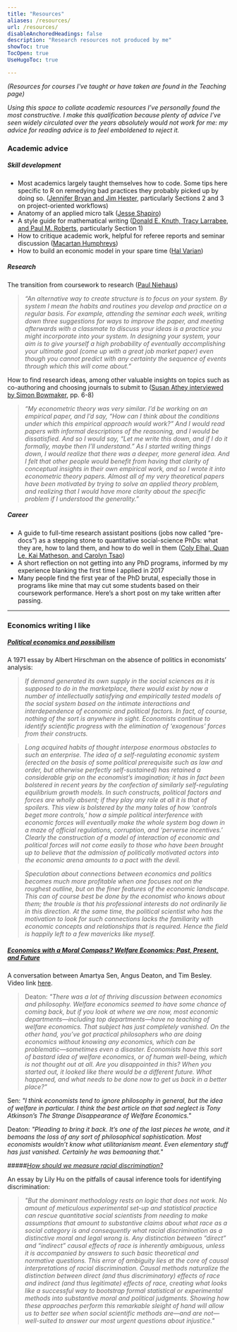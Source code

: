```yaml
---
title: "Resources"
aliases: /resources/
url: /resources/
disableAnchoredHeadings: false
description: "Research resources not produced by me"
showToc: true
TocOpen: true
UseHugoToc: true

---
```


*(Resources for courses I've taught or have taken are found in the Teaching page)*

*Using this space to collate academic resources I’ve personally found the most constructive. I make this qualification because plenty of advice I’ve seen widely circulated over the years absolutely would not work for me: my advice for reading advice is to feel emboldened to reject it.*  

### Academic advice

##### Skill development

+ Most academics largely taught themselves how to code. Some tips here specific to R on remedying bad practices they probably picked up by doing so. ([Jennifer Bryan and Jim Hester](https://rstats.wtf/project-oriented-workflow.html), particularly Sections 2 and 3 on project-oriented workflows)
+ Anatomy of an applied micro talk ([Jesse Shapiro](https://scholar.harvard.edu/files/shapiro/files/applied_micro_slides.pdf))
+ A style guide for mathematical writing ([Donald E. Knuth, Tracy Larrabee, and Paul M. Roberts](https://jmlr.csail.mit.edu/reviewing-papers/knuth_mathematical_writing.pdf), particularly Section 1)
+ How to critique academic work, helpful for referee reports and seminar discussion ([Macartan Humphreys](https://macartan.github.io/teaching/how-to-critique))
+ How to build an economic model in your spare time ([Hal Varian](https://people.ischool.berkeley.edu/~hal/Papers/how.pdf))

##### Research

The transition from coursework to research ([Paul Niehaus](https://medium.com/@paul.niehaus/doing-research-18cb310529e0))

> *“An alternative way to create structure is to focus on your system. By system I mean the habits and routines you develop and practice on a regular basis. For example, attending the seminar each week, writing down three suggestions for ways to improve the paper, and meeting afterwards with a classmate to discuss your ideas is a practice you might incorporate into your system. In designing your system, your aim is to give yourself a high probability of eventually accomplishing your ultimate goal (come up with a great job market paper) even though you cannot predict with any certainty the sequence of events through which this will come about.”*

How to find research ideas, among other valuable insights on topics such as co-authoring and choosing journals to submit to ([Susan Athey interviewed by Simon Bowmaker](https://static1.squarespace.com/static/56ec62678a65e20b89da5f33/t/5f481c378f691221f1a3fda8/1598561335875/athey.pdf), pp. 6-8)

> *“My econometric theory was very similar. I’d be working on an empirical paper, and I’d say, “How can I think about the conditions under which this empirical approach would work?” And I would read papers with informal descriptions of the reasoning, and I would be dissatisfied. And so I would say, “Let me write this down, and if I do it formally, maybe then I’ll understand.” As I started writing things down, I would realize that there was a deeper, more general idea. And I felt that other people would benefit from having that clarity of conceptual insights in their own empirical work, and so I wrote it into econometric theory papers. Almost all of my very theoretical papers have been motivated by trying to solve an applied theory problem, and realizing that I would have more clarity about the specific problem if I understood the generality.”*

##### Career

+ A guide to full-time research assistant positions (jobs now called “pre-docs”) as a stepping stone to quantitative social-science PhDs: what they are, how to land them, and how to do well in them ([Coly Elhai, Quan Le, Kai Matheson, and Carolyn Tsao](https://raguide.github.io/))
+ A short reflection on not getting into any PhD programs, informed by my experience blanking the first time I applied in 2017
+ Many people find the first year of the PhD brutal, especially those in programs like mine that may cut some students based on their coursework performance. Here’s a short post on my take written after passing.

---

### Economics writing I like

##### [*Political economics and possibilism*](https://academic.oup.com/princeton-scholarship-online/book/18029/chapter-abstract/175891463?login=false&redirectedFrom=fulltext)

A 1971 essay by Albert Hirschman on the absence of politics in economists’ analysis:

> *If demand generated its own supply in the social sciences as it is supposed to do in the marketplace, there would exist by now a number of intellectually satisfying and empirically tested models of the social system based on the intimate interactions and interdependence of economic and political factors. In fact, of course, nothing of the sort is anywhere in sight. Economists continue to identify scientific progress with the elimination of ‘exogenous’ forces from their constructs.*

> *Long acquired habits of thought interpose enormous obstacles to such an enterprise. The idea of a self-regulating economic system (erected on the basis of some political prerequisite such as law and order, but otherwise perfectly self-sustained) has retained a considerable grip on the economist’s imagination; it has in fact been bolstered in recent years by the confection of similarly self-regulating equilibrium growth models. In such constructs, political factors and forces are wholly absent; if they play any role at all it is that of spoilers. This view is bolstered by the many tales of how ‘controls beget more controls,’ how a simple political interference with economic forces will eventually make the whole system bog down in a maze of official regulations, corruption, and ‘perverse incentives.’ Clearly the construction of a model of interaction of economic and political forces will not come easily to those who have been brought up to believe that the admission of politically motivated actors into the economic arena amounts to a pact with the devil.*

> *Speculation about connections between economics and politics becomes much more profitable when one focuses not on the roughest outline, but on the finer features of the economic landscape. This can of course best be done by the economist who knows about them; the trouble is that his professional interests do not ordinarily lie in this direction. At the same time, the political scientist who has the motivation to look for such connections lacks the familiarity with economic concepts and relationships that is required. Hence the field is happily left to a few mavericks like myself.*


##### [*Economics with a Moral Compass? Welfare Economics: Past, Present, and Future*](https://www.annualreviews.org/doi/abs/10.1146/annurev-economics-020520-020136)

A conversation between Amartya Sen, Angus Deaton, and Tim Besley. Video link [here](https://vimeo.com/440032447).

> Deaton: *"There was a lot of thriving discussion between economics and philosophy. Welfare economics seemed to have some chance of coming back, but if you look at where we are now, most economic departments—including top departments—have no teaching of welfare economics. That subject has just completely vanished. On the other hand, you’ve got practical philosophers who are doing economics without knowing any economics, which can be problematic—sometimes even a disaster. Economists have this sort of bastard idea of welfare economics, or of human well-being, which is not thought out at all. Are you disappointed in this? When you started out, it looked like there would be a different future. What happened, and what needs to be done now to get us back in a better place?"*

Sen: *"I think economists tend to ignore philosophy in general, but the idea of welfare in particular. I think the best article on that sad neglect is Tony Atkinson’s The Strange Disappearance of Welfare Economics."*

Deaton: *"Pleading to bring it back. It’s one of the last pieces he wrote, and it bemoans the loss of any sort of philosophical sophistication. Most economists wouldn’t know what utilitarianism meant. Even elementary stuff has just vanished. Certainly he was bemoaning that."*


#####[*How should we measure racial discrimination?*](https://www.phenomenalworld.org/analysis/direct-effects/)

An essay by Lily Hu on the pitfalls of causal inference tools for identifying discrimination:

> *"But the dominant methodology rests on logic that does not work. No amount of meticulous experimental set-up and statistical practice can rescue quantitative social scientists from needing to make assumptions that amount to substantive claims about what race as a social category is and consequently what racial discrimination as a distinctive moral and legal wrong is. Any distinction between “direct” and “indirect” causal effects of race is inherently ambiguous, unless it is accompanied by answers to such basic theoretical and normative questions. This error of ambiguity lies at the core of causal interpretations of racial discrimination. Causal methods naturalize the distinction between direct (and thus discriminatory) effects of race and indirect (and thus legitimate) effects of race, creating what looks like a successful way to bootstrap formal statistical or experimental methods into substantive moral and political judgments. Showing how these approaches perform this remarkable sleight of hand will allow us to better see when social scientific methods are—and are not—well-suited to answer our most urgent questions about injustice."*